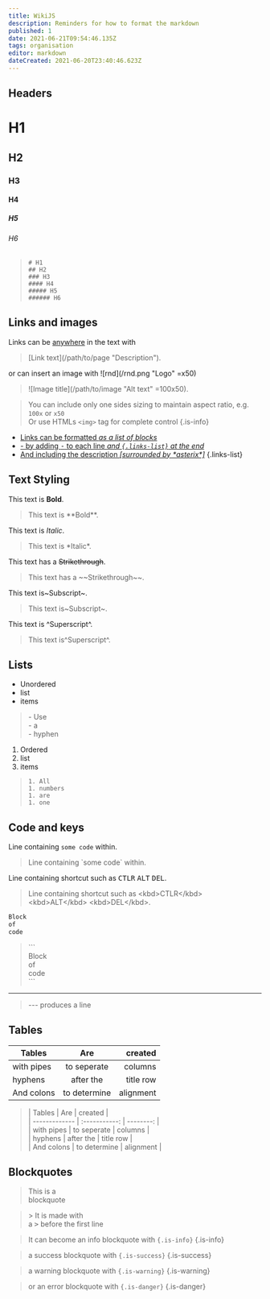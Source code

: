 ```yaml
---
title: WikiJS
description: Reminders for how to format the markdown
published: 1
date: 2021-06-21T09:54:46.135Z
tags: organisation
editor: markdown
dateCreated: 2021-06-20T23:40:46.623Z
---
```


## Headers

# H1

## H2

### H3

#### H4

##### H5

###### H6

> `# H1`  
> `## H2`  
> `### H3`  
> `#### H4`  
> `##### H5`  
> `###### H6`

## Links and images

Links can be [anywhere](/wikijs "This ironically goes nowhere") in the text with
> \[Link text](/path/to/page "Description").

or can insert an image with ![rnd](/rnd.png "Logo" =x50)
> \!\[Image title](/path/to/image "Alt text" =100x50).

> You can include only one sides sizing to maintain aspect ratio, e.g. `100x` or `x50`  
Or use HTMLs `<img>` tag for complete control
{.is-info}

- [Links can be formatted *as a list of blocks*](/wikijs "Alt text")
- [- by adding <kbd>-</kbd> to each line *and `{.links-list}` at the end*](/wikijs "Alt text")
- [And including the description *[surrounded by \*asterix\*]*](/wikijs "Alt text")
{.links-list}

## Text Styling

This text is **Bold**.
> This text is \*\*Bold**.

This text is *Italic*.
> This text is \*Italic*.

This text has a ~~Strikethrough~~.
> This text has a \~\~Strikethrough~~.

This text is~Subscript~.
> This text is\~Subscript~.

This text is ^Superscript^.
> This text is\^Superscript^.

## Lists

- Unordered
- list
- items

> \- Use  
\- a  
\- hyphen

1. Ordered
1. list
1. items

> `1. All`  
`1. numbers`  
`1. are`  
`1. one`

## Code and keys

Line containing `some code` within.

> Line containing \`some code\` within.

Line containing shortcut such as <kbd>CTLR</kbd> <kbd>ALT</kbd> <kbd>DEL</kbd>.

>Line containing shortcut such as \<kbd>CTLR\</kbd> \<kbd>ALT\</kbd> \<kbd>DEL\</kbd>.

```txt
Block  
of  
code
```

>\```  
Block  
of  
code  
\```

---

> --- produces a line

## Tables

| Tables        | Are           |   created |
| ------------- | :-----------: | --------: |
| with pipes    | to seperate   |   columns |
| hyphens       | after the     | title row |
| And colons    | to determine  | alignment |

<!-- Single blank line here will screw with the WikiJS
     edittor but will appear as normal once saved-->

>| Tables        | Are          |   created |  
| ------------- \| :-----------: | --------: |  
| with pipes    | to seperate   |   columns |  
| hyphens       | after the     | title row |  
| And colons    | to determine  | alignment |

## Blockquotes

> This is a  
blockquote

> \> It is made with  
a <kbd>></kbd> before the first line

> It can become an info blockquote with `{.is-info}`
{.is-info}

> a success blockquote with `{.is-success}`
{.is-success}

> a warning blockquote with `{.is-warning}`
{.is-warning}

> or an error blockquote with `{.is-danger}`
{.is-danger}
